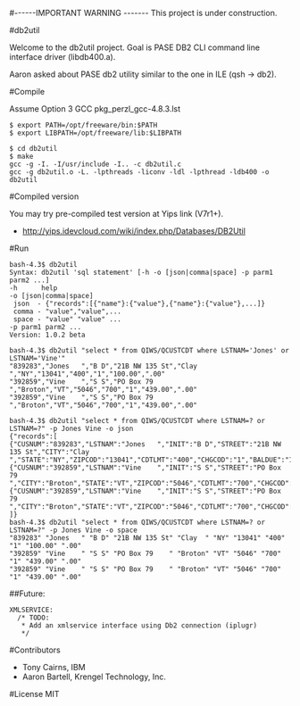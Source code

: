 #------IMPORTANT WARNING -------
This project is under construction.


#db2util

Welcome to the db2util project. Goal is PASE DB2 CLI command line interface driver (libdb400.a).

Aaron asked about PASE db2 utility similar to the one in ILE (qsh -> db2).

#Compile

Assume Option 3 GCC pkg_perzl_gcc-4.8.3.lst

```
$ export PATH=/opt/freeware/bin:$PATH
$ export LIBPATH=/opt/freeware/lib:$LIBPATH

$ cd db2util
$ make
gcc -g -I. -I/usr/include -I.. -c db2util.c
gcc -g db2util.o -L. -lpthreads -liconv -ldl -lpthread -ldb400 -o db2util
```

#Compiled version

You may try pre-compiled test version at Yips link (V7r1+).

* http://yips.idevcloud.com/wiki/index.php/Databases/DB2Util

#Run

```
bash-4.3$ db2util
Syntax: db2util 'sql statement' [-h -o [json|comma|space] -p parm1 parm2 ...]
-h      help
-o [json|comma|space]
 json  - {"records":[{"name"}:{"value"},{"name"}:{"value"},...]}
 comma - "value","value",...
 space - "value" "value" ...
-p parm1 parm2 ...
Version: 1.0.2 beta

bash-4.3$ db2util "select * from QIWS/QCUSTCDT where LSTNAM='Jones' or LSTNAM='Vine'"
"839283","Jones   ","B D","21B NW 135 St","Clay  ","NY","13041","400","1","100.00",".00"
"392859","Vine    ","S S","PO Box 79    ","Broton","VT","5046","700","1","439.00",".00"
"392859","Vine    ","S S","PO Box 79    ","Broton","VT","5046","700","1","439.00",".00"

bash-4.3$ db2util "select * from QIWS/QCUSTCDT where LSTNAM=? or LSTNAM=?" -p Jones Vine -o json 
{"records":[
{"CUSNUM":"839283","LSTNAM":"Jones   ","INIT":"B D","STREET":"21B NW 135 St","CITY":"Clay  ","STATE":"NY","ZIPCOD":"13041","CDTLMT":"400","CHGCOD":"1","BALDUE":"100.00","CDTDUE":".00"},
{"CUSNUM":"392859","LSTNAM":"Vine    ","INIT":"S S","STREET":"PO Box 79    ","CITY":"Broton","STATE":"VT","ZIPCOD":"5046","CDTLMT":"700","CHGCOD":"1","BALDUE":"439.00","CDTDUE":".00"},
{"CUSNUM":"392859","LSTNAM":"Vine    ","INIT":"S S","STREET":"PO Box 79    ","CITY":"Broton","STATE":"VT","ZIPCOD":"5046","CDTLMT":"700","CHGCOD":"1","BALDUE":"439.00","CDTDUE":".00"}
]}
bash-4.3$ db2util "select * from QIWS/QCUSTCDT where LSTNAM=? or LSTNAM=?" -p Jones Vine -o space
"839283" "Jones   " "B D" "21B NW 135 St" "Clay  " "NY" "13041" "400" "1" "100.00" ".00"
"392859" "Vine    " "S S" "PO Box 79    " "Broton" "VT" "5046" "700" "1" "439.00" ".00"
"392859" "Vine    " "S S" "PO Box 79    " "Broton" "VT" "5046" "700" "1" "439.00" ".00"
```

##Future:

```
XMLSERVICE:
  /* TODO:
   * Add an xmlservice interface using Db2 connection (iplugr)
   */
```


#Contributors
- Tony Cairns, IBM
- Aaron Bartell, Krengel Technology, Inc.

#License
MIT

